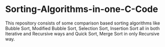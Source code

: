 # Sorting-Algorithms-in-one-C-Code
This repository consists of  some comparison based sorting algorithms like Bubble Sort, Modified Bubble Sort, Selection Sort, Insertion Sort all in both Iterative and Recursive ways and Quick Sort, Merge Sort in only Recursive way.
